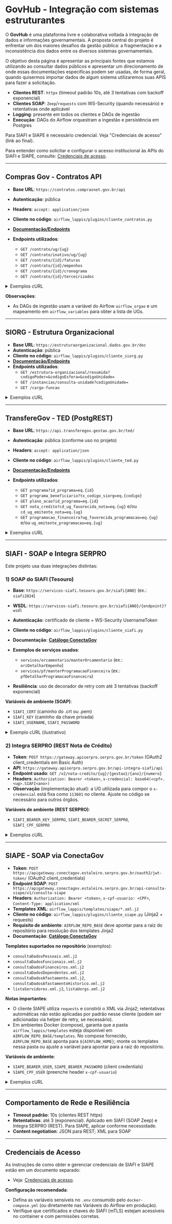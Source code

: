 # GovHub - Integração com sistemas estruturantes

O **GovHub** é uma plataforma livre e colaborativa voltada à integração de dados e informações governamentais. A proposta central do projeto é enfrentar um dos maiores desafios da gestão pública: a fragmentação e a inconsistência dos dados entre os diversos sistemas governamentais.

O objetivo desta página é apresentar as principais fontes que estamos utilizando ao consultar dados públicos e apresentar um direcionamento de onde essas documentações especifícas podem ser usadas, de forma geral, quando quisermos importar dados de algum sistema utilizaremos suas APIS para fazer a solicitação.

- **Clientes REST**: `httpx` (timeout padrão 10s, até 3 tentativas com backoff exponencial)
- **Clientes SOAP**: `Zeep`/`requests` com WS-Security (quando necessário) e retentativas onde aplicável
- **Logging**: presente em todos os clientes e DAGs de ingestão
- **Execução**: DAGs do Airflow orquestram a ingestão e persistência em Postgres

Para SIAFI e SIAPE é necessário credencial. Veja "Credenciais de acesso" (link ao final).

Para entender como solicitar e configurar o acesso institucional às APIs do SIAFI e SIAPE, consulte: [Credenciais de acesso](acesso-apis-siafi-siape.md).

---

## Compras Gov - Contratos API

- **Base URL**: `https://contratos.comprasnet.gov.br/api`
- **Autenticação**: pública
- **Headers**: `accept: application/json`
- **Cliente no código**: `airflow_lappis/plugins/cliente_contratos.py`
- [**Documentação/Endpoints**](https://contratos.comprasnet.gov.br/api/docs)
- **Endpoints utilizados**:

    + `GET /contrato/ug/{ug}` 
    + `GET /contrato/inativo/ug/{ug}`
    + `GET /contrato/{id}/faturas`
    + `GET /contrato/{id}/empenhos`
    + `GET /contrato/{id}/cronograma`
    + `GET /contrato/{id}/terceirizados`

<details>
<summary>Exemplos cURL</summary>

```bash
# Contratos ativos por UG
curl -s 'https://contratos.comprasnet.gov.br/api/contrato/ug/113601' \
  -H 'accept: application/json'

# Faturas de um contrato
curl -s 'https://contratos.comprasnet.gov.br/api/contrato/123456/faturas' \
  -H 'accept: application/json'
```

</details>

**Observações**:
- As DAGs de ingestão usam a variável do Airflow `airflow_orgao` e um mapeamento em `airflow_variables` para obter a lista de UGs.

---

## SIORG - Estrutura Organizacional

- **Base URL**: `https://estruturaorganizacional.dados.gov.br/doc`
- **Autenticação**: pública
- **Cliente no código**: `airflow_lappis/plugins/cliente_siorg.py`
- [**Documentação/Endpoints**](https://api.siorg.economia.gov.br/)
- **Endpoints utilizados**:
    - `GET /estrutura-organizacional/resumida?codigoPoder=&codigoEsfera=&codigoUnidade=`
    - `GET /instancias/consulta-unidade?codigoUnidade=`
    - `GET /cargo-funcao`

<details>
<summary>Exemplos cURL</summary>

```bash
# Estrutura organizacional resumida por unidade
curl -s 'https://estruturaorganizacional.dados.gov.br/doc/estrutura-organizacional/resumida?codigoUnidade=26278'

# Consulta de unidade
curl -s 'https://estruturaorganizacional.dados.gov.br/doc/instancias/consulta-unidade?codigoUnidade=26278' \
  -H 'accept: */*'
```

</details>

---

## TransfereGov - TED (PostgREST)

- **Base URL**: `https://api.transferegov.gestao.gov.br/ted/`
- **Autenticação**: pública (conforme uso no projeto)
- **Headers**: `accept: application/json`
- **Cliente no código**: `airflow_lappis/plugins/cliente_ted.py`
- [**Documentação/Endpoints**](https://docs.api.transferegov.gestao.gov.br/ted/)
- **Endpoints utilizados**:

    - `GET programa?id_programa=eq.{id}`
    - `GET programa_beneficiario?tx_codigo_siorg=eq.{codigo}`
    - `GET plano_acao?id_programa=eq.{id}`
    - `GET nota_credito?cd_ug_favorecida_nota=eq.{ug}` e/ou `cd_ug_emitente_nota=eq.{ug}`
    - `GET programacao_financeira?ug_favorecida_programacao=eq.{ug}` e/ou `ug_emitente_programacao=eq.{ug}`

<details>
<summary>Exemplos cURL</summary>

```bash
# Programa por id
curl -s 'https://api.transferegov.gestao.gov.br/ted/programa?id_programa=eq.900000' \
  -H 'accept: application/json'

# Notas de crédito por UG favorecida
curl -s 'https://api.transferegov.gestao.gov.br/ted/nota_credito?cd_ug_favorecida_nota=eq.113601' \
  -H 'accept: application/json'
```

</details>

---

## SIAFI - SOAP e Integra SERPRO

Este projeto usa duas integrações distintas:

### 1) SOAP do SIAFI (Tesouro)

- **Base**: `https://servicos-siafi.tesouro.gov.br/siafi{ANO}` (ex.: `siafi2024`)
- **WSDL**: `https://servicos-siafi.tesouro.gov.br/siafi{ANO}/{endpoint}?wsdl`
- **Autenticação**: certificado de cliente + WS-Security UsernameToken
- **Cliente no código**: `airflow_lappis/plugins/cliente_siafi.py`
- **Documentação**: [**Catálogo ConectaGov**](https://www.gov.br/conecta/catalogo/apis/siafi-2013-modulo-orcamentario)
- **Exemplos de serviços usados**:

    - `services/orcamentario/manterOrcamentario` (ex.: `orcDetalharEmpenho`)
    - `services/pf/manterProgramacaoFinanceira` (ex.: `pfDetalharProgramacaoFinanceira`)

- **Resiliência**: uso de decorador de retry com até 3 tentativas (backoff exponencial)


**Variáveis de ambiente (SOAP)**:

  * `SIAFI_CERT` (caminho do .crt ou .pem)
  * `SIAFI_KEY` (caminho da chave privada)
  * `SIAFI_USERNAME`, `SIAFI_PASSWORD`

<details>
<summary>Exemplo cURL (ilustrativo)</summary>

```bash
# Envio SOAP com mTLS (certificado e chave)
curl -s --cert "$SIAFI_CERT" --key "$SIAFI_KEY" \
  -H 'Content-Type: text/xml' \
  --data-binary @request.xml \
  'https://servicos-siafi.tesouro.gov.br/siafi2024/services/orcamentario/manterOrcamentario'
```

</details>

### 2) Integra SERPRO (REST Nota de Crédito)

- **Token**: `POST https://gateway.apiserpro.serpro.gov.br/token` (OAuth2 client_credentials em Basic Auth)
- **API**: `https://gateway.apiserpro.serpro.gov.br/api-integra-siafi/api`
- **Endpoint usado**: `GET /v2/nota-credito/{ug}/{gestao}/{ano}/{numero}`
- **Headers**: `Authorization: Bearer <token>`, `x-credencial: base64(<cpf>.<ug>.SIAFI<ano>)`
- **Observação** (implementação atual): a UG utilizada para compor o `x-credencial` está fixa como `113601` no cliente. Ajuste no código se necessário para outros órgãos.

**Variáveis de ambiente (REST SERPRO)**:

- `SIAFI_BEARER_KEY_SERPRO`, `SIAFI_BEARER_SECRET_SERPRO`, `SIAFI_CPF_SERPRO`

<details>
<summary>Exemplos cURL</summary>

```bash
# 1) Obter token
TOKEN=$(curl -s -u "$SIAFI_BEARER_KEY_SERPRO:$SIAFI_BEARER_SECRET_SERPRO" \
  -H 'Content-Type: application/x-www-form-urlencoded' \
  -d 'grant_type=client_credentials' \
  'https://gateway.apiserpro.serpro.gov.br/token' | jq -r .access_token)

# 2) Montar x-credencial (exemplo: CPF.UG.SIAFIANO => base64)
X_CRED=$(printf '%s' "$SIAFI_CPF_SERPRO.113601.SIAFI2024" | base64)

# 3) Consultar Nota de Crédito
curl -s 'https://gateway.apiserpro.serpro.gov.br/api-integra-siafi/api/v2/nota-credito/113601/010000/2024/000123' \
  -H "Authorization: Bearer $TOKEN" \
  -H "x-credencial: $X_CRED" \
  -H 'accept: application/json'
```

</details>

---

## SIAPE - SOAP via ConectaGov

- **Token**: `POST https://apigateway.conectagov.estaleiro.serpro.gov.br/oauth2/jwt-token/` (OAuth2 client_credentials)
- **Endpoint SOAP**: `POST https://apigateway.conectagov.estaleiro.serpro.gov.br/api-consulta-siape/v1/consulta-siape`
- **Headers**: `Authorization: Bearer <token>`, `x-cpf-usuario: <CPF>`, `Content-Type: application/xml`
- **Templates XML**: `airflow_lappis/templates/siape/*.xml.j2`
- **Cliente no código**: `airflow_lappis/plugins/cliente_siape.py` (Jinja2 + requests)
- **Requisito de ambiente**: `AIRFLOW_REPO_BASE` deve apontar para a raiz do repositório para resolução dos templates Jinja2
- **Documentação**: [**Catálogo ConectaGov**](https://www.gov.br/conecta/catalogo/apis/consulta-siape)

**Templates suportados no repositório** (exemplos):

- `consultaDadosPessoais.xml.j2`
- `consultaDadosFuncionais.xml.j2`
- `consultaDadosFinanceiros.xml.j2`
- `consultaDadosDependentes.xml.j2`
- `consultaDadosAfastamento.xml.j2`, `consultaDadosAfastamentoHistorico.xml.j2`
- `listaServidores.xml.j2`, `listaUorgs.xml.j2`

**Notas importantes**:

- O cliente SIAPE utiliza `requests` e constrói o XML via Jinja2; retentativas automáticas não estão aplicadas por padrão nesse cliente (podem ser adicionadas via helper de retry, se necessário).
- Em ambientes Docker (compose), garanta que a pasta `airflow_lappis/templates` esteja disponível em `AIRFLOW_REPO_BASE/templates`. No compose fornecido, `AIRFLOW_REPO_BASE` aponta para `${AIRFLOW_HOME}`; monte os templates nessa pasta ou ajuste a variável para apontar para a raiz do repositório.

**Variáveis de ambiente**:

- `SIAPE_BEARER_USER`, `SIAPE_BEARER_PASSWORD` (client credentials)
- `SIAPE_CPF_USER` (preenche header `x-cpf-usuario`)

<details>
<summary>Exemplos cURL</summary>

```bash
# 1) Obter token
TOKEN=$(curl -s -u "$SIAPE_BEARER_USER:$SIAPE_BEARER_PASSWORD" \
  -H 'Content-Type: application/x-www-form-urlencoded' \
  -d 'grant_type=client_credentials' \
  'https://apigateway.conectagov.estaleiro.serpro.gov.br/oauth2/jwt-token/' | jq -r .access_token)

# 2) Chamada SOAP (exemplo: consultaDadosPessoais)
cat > /tmp/consultaDadosPessoais.xml <<'XML'
<?xml version="1.0" encoding="UTF-8"?>
<soapenv:Envelope xmlns:soapenv="http://schemas.xmlsoap.org/soap/envelope/" xmlns:ser="http://servico.wssiapenet">
  <soapenv:Header/>
  <soapenv:Body>
    <ser:consultaDadosPessoais>
      <siglaSistema>SIGLA</siglaSistema>
      <nomeSistema>NOME-SISTEMA</nomeSistema>
      <senha>SENHA</senha>
      <cpf>00000000000</cpf>
      <codOrgao>00000</codOrgao>
      <parmExistPag>S</parmExistPag>
      <parmTipoVinculo>TODOS</parmTipoVinculo>
    </ser:consultaDadosPessoais>
  </soapenv:Body>
  </soapenv:Envelope>
XML

curl -s -X POST \
  'https://apigateway.conectagov.estaleiro.serpro.gov.br/api-consulta-siape/v1/consulta-siape' \
  -H "Authorization: Bearer $TOKEN" \
  -H "x-cpf-usuario: $SIAPE_CPF_USER" \
  -H 'Content-Type: application/xml' \
  --data-binary @/tmp/consultaDadosPessoais.xml
```

</details>

---

## Comportamento de Rede e Resiliência

- **Timeout padrão**: 10s (clientes REST httpx)
- **Retentativas**: até 3 (exponencial). Aplicado em SIAFI (SOAP Zeep) e Integra SERPRO (REST). Para SIAPE, aplicar conforme necessidade.
- **Content negotiation**: JSON para REST; XML para SOAP

---

## Credenciais de Acesso

As instruções de como obter e gerenciar credenciais de SIAFI e SIAPE estão em um documento separado:

- Veja: [Credenciais de acesso](acesso-apis-siafi-siape.md).

**Configuração recomendada**:

- Defina as variáveis sensíveis no `.env` consumido pelo `docker-compose.yml` (ou diretamente nas Variáveis do Airflow em produção).
- Verifique que certificados e chaves do SIAFI (mTLS) estejam acessíveis no container e com permissões corretas.


